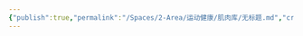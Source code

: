 ```yaml
---
{"publish":true,"permalink":"/Spaces/2-Area/运动健康/肌肉库/无标题.md","created":"2025-07-07T18:08:44.905+08:00","modified":"2025-07-12T13:14:49.911+08:00","published":"2025-07-12T13:14:49.911+08:00","cssclasses":""}
---
```


